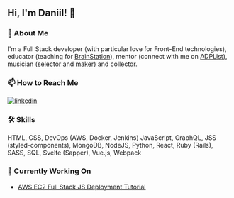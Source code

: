<!--
**daniil/daniil** is a ✨ _special_ ✨ repository because its `README.md` (this file) appears on your GitHub profile.

Here are some ideas to get you started:

- 🔭 I’m currently working on ...
- 🌱 I’m currently learning ...
- 👯 I’m looking to collaborate on ...
- 🤔 I’m looking for help with ...
- 💬 Ask me about ...
- 📫 How to reach me: ...
- 😄 Pronouns: ...
- ⚡ Fun fact: ...
-->


## Hi, I'm Daniil! 👋

  
### 🚀 About Me
I'm a Full Stack developer (with particular love for Front-End technologies), educator (teaching for [BrainStation](http://brainstation.io/)), mentor (connect with me on [ADPList](https://adplist.org/mentors/daniil-molodkov)), musician ([selector](https://mixcloud.com/monogammee) and [maker](https://open.spotify.com/artist/0njszUF4sEjhz5faWDYtv5)) and collector.

  
### 📫 How to Reach Me
[![linkedin](https://img.shields.io/badge/linkedin-0A66C2?style=for-the-badge&logo=linkedin&logoColor=white)](https://www.linkedin.com/in/daniilmolodkov/)

  
### 🛠 Skills
HTML,
CSS,
DevOps (AWS, Docker, Jenkins)
JavaScript,
GraphQL,
JSS (styled-components),
MongoDB,
NodeJS,
Python,
React,
Ruby (Rails), 
SASS,
SQL, 
Svelte (Sapper), 
Vue.js, 
Webpack

### 🔭 Currently Working On

- [AWS EC2 Full Stack JS Deployment Tutorial](https://github.com/daniil/full-stack-js-ec2-tutorial)
  
